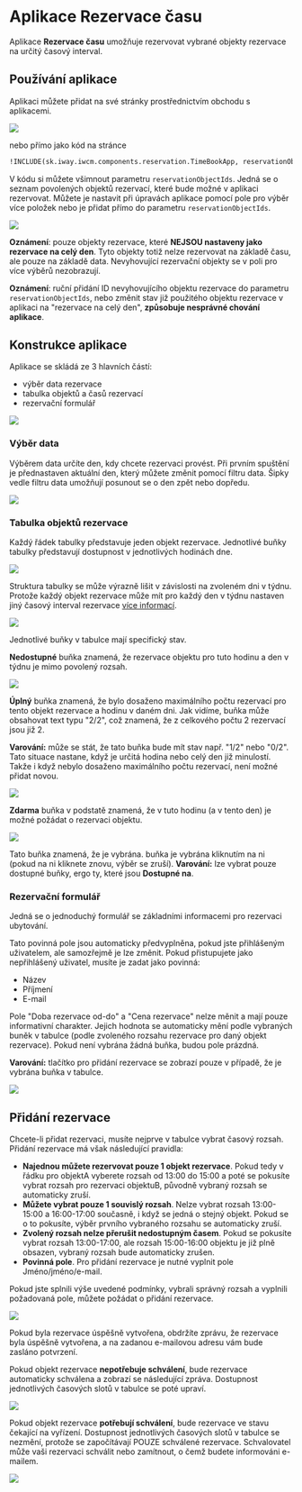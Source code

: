 # Aplikace Rezervace času

Aplikace **Rezervace času** umožňuje rezervovat vybrané objekty rezervace na určitý časový interval.

## Používání aplikace

Aplikaci můžete přidat na své stránky prostřednictvím obchodu s aplikacemi.

![](app-adding.png)

nebo přímo jako kód na stránce

```html
!INCLUDE(sk.iway.iwcm.components.reservation.TimeBookApp, reservationObjectIds=&quot;2560+2561&quot;, device=&quot;&quot;, cacheMinutes=&quot;&quot;)!
```

V kódu si můžete všimnout parametru `reservationObjectIds`. Jedná se o seznam povolených objektů rezervací, které bude možné v aplikaci rezervovat. Můžete je nastavit při úpravách aplikace pomocí pole pro výběr více položek nebo je přidat přímo do parametru `reservationObjectIds`.

![](app-editor.png)

**Oznámení**: pouze objekty rezervace, které **NEJSOU nastaveny jako rezervace na celý den**. Tyto objekty totiž nelze rezervovat na základě času, ale pouze na základě data. Nevyhovující rezervační objekty se v poli pro více výběrů nezobrazují.

**Oznámení**: ruční přidání ID nevyhovujícího objektu rezervace do parametru `reservationObjectIds`, nebo změnit stav již použitého objektu rezervace v aplikaci na "rezervace na celý den", **způsobuje nesprávné chování aplikace**.

## Konstrukce aplikace

Aplikace se skládá ze 3 hlavních částí:
- výběr data rezervace
- tabulka objektů a časů rezervací
- rezervační formulář

![](app-page.png)

### Výběr data

Výběrem data určíte den, kdy chcete rezervaci provést. Při prvním spuštění je přednastaven aktuální den, který můžete změnit pomocí filtru data. Šipky vedle filtru data umožňují posunout se o den zpět nebo dopředu.

![](app-date-header.png)

### Tabulka objektů rezervace

Každý řádek tabulky představuje jeden objekt rezervace. Jednotlivé buňky tabulky představují dostupnost v jednotlivých hodinách dne.

![](app-table_B.png)

Struktura tabulky se může výrazně lišit v závislosti na zvoleném dni v týdnu. Protože každý objekt rezervace může mít pro každý den v týdnu nastaven jiný časový interval rezervace [více informací](../reservation-objects/README.md#časy-podle-dnů).

![](app-table_A.png)

Jednotlivé buňky v tabulce mají specifický stav.

**Nedostupné** buňka znamená, že rezervace objektu pro tuto hodinu a den v týdnu je mimo povolený rozsah.

![](app-cell-unsupported.png)

**Úplný** buňka znamená, že bylo dosaženo maximálního počtu rezervací pro tento objekt rezervace a hodinu v daném dni. Jak vidíme, buňka může obsahovat text typu "2/2", což znamená, že z celkového počtu 2 rezervací jsou již 2.

**Varování:** může se stát, že tato buňka bude mít stav např. "1/2" nebo "0/2". Tato situace nastane, když je určitá hodina nebo celý den již minulostí. Takže i když nebylo dosaženo maximálního počtu rezervací, není možné přidat novou.

![](app-cell-full.png)

**Zdarma** buňka v podstatě znamená, že v tuto hodinu (a v tento den) je možné požádat o rezervaci objektu.

![](app-cell-free.png)

Tato buňka znamená, že je vybrána. buňka je vybrána kliknutím na ni (pokud na ni kliknete znovu, výběr se zruší). **Varování:** lze vybrat pouze dostupné buňky, ergo ty, které jsou **Dostupné na**.

### Rezervační formulář

Jedná se o jednoduchý formulář se základními informacemi pro rezervaci ubytování.

Tato povinná pole jsou automaticky předvyplněna, pokud jste přihlášeným uživatelem, ale samozřejmě je lze změnit. Pokud přistupujete jako nepřihlášený uživatel, musíte je zadat jako povinná:
- Název
- Příjmení
- E-mail

Pole "Doba rezervace od-do" a "Cena rezervace" nelze měnit a mají pouze informativní charakter. Jejich hodnota se automaticky mění podle vybraných buněk v tabulce (podle zvoleného rozsahu rezervace pro daný objekt rezervace). Pokud není vybrána žádná buňka, budou pole prázdná.

**Varování:** tlačítko pro přidání rezervace se zobrazí pouze v případě, že je vybrána buňka v tabulce.

![](app-reservation_form.png)

## Přidání rezervace

Chcete-li přidat rezervaci, musíte nejprve v tabulce vybrat časový rozsah. Přidání rezervace má však následující pravidla:
- **Najednou můžete rezervovat pouze 1 objekt rezervace**. Pokud tedy v řádku pro objektA vyberete rozsah od 13:00 do 15:00 a poté se pokusíte vybrat rozsah pro rezervaci objektuB, původně vybraný rozsah se automaticky zruší.
- **Můžete vybrat pouze 1 souvislý rozsah**. Nelze vybrat rozsah 13:00-15:00 a 16:00-17:00 současně, i když se jedná o stejný objekt. Pokud se o to pokusíte, výběr prvního vybraného rozsahu se automaticky zruší.
- **Zvolený rozsah nelze přerušit nedostupným časem**. Pokud se pokusíte vybrat rozsah 13:00-17:00, ale rozsah 15:00-16:00 objektu je již plně obsazen, vybraný rozsah bude automaticky zrušen.
- **Povinná pole**. Pro přidání rezervace je nutné vyplnit pole Jméno/jméno/e-mail.

Pokud jste splnili výše uvedené podmínky, vybrali správný rozsah a vyplnili požadovaná pole, můžete požádat o přidání rezervace.

![](app-ready-reservation.png)

Pokud byla rezervace úspěšně vytvořena, obdržíte zprávu, že rezervace byla úspěšně vytvořena, a na zadanou e-mailovou adresu vám bude zasláno potvrzení.

Pokud objekt rezervace **nepotřebuje schválení**, bude rezervace automaticky schválena a zobrazí se následující zpráva. Dostupnost jednotlivých časových slotů v tabulce se poté upraví.

![](app-reservation-saved-approved.png)

Pokud objekt rezervace **potřebují schválení**, bude rezervace ve stavu čekající na vyřízení. Dostupnost jednotlivých časových slotů v tabulce se nezmění, protože se započítávají POUZE schválené rezervace. Schvalovatel může vaši rezervaci schválit nebo zamítnout, o čemž budete informováni e-mailem.

![](app-reservation-saved-awaiting-approve.png)
